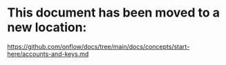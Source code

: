 # This document has been moved to a new location:

https://github.com/onflow/docs/tree/main/docs/concepts/start-here/accounts-and-keys.md
